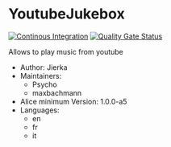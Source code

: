 # YoutubeJukebox

[![Continous Integration](https://gitlab.com/project-alice-assistant/skills/skill_YoutubeJukebox/badges/master/pipeline.svg)](https://gitlab.com/project-alice-assistant/skills/skill_YoutubeJukebox/pipelines/latest)
[![Quality Gate Status](https://sonarcloud.io/api/project_badges/measure?project=project-alice-assistant_skill_YoutubeJukebox&metric=alert_status)](https://sonarcloud.io/dashboard?id=project-alice-assistant_skill_YoutubeJukebox)

Allows to play music from youtube

- Author: Jierka
- Maintainers:
  - Psycho
  - maxbachmann
- Alice minimum Version: 1.0.0-a5
- Languages:
  - en
  - fr
  - it
